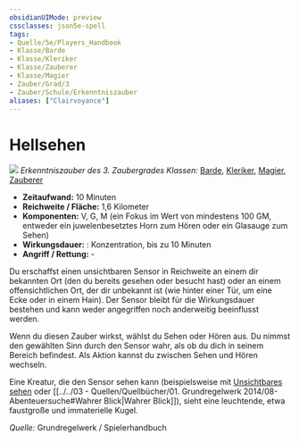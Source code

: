 ```yaml
---
obsidianUIMode: preview
cssclasses: json5e-spell
tags:
- Quelle/5e/Players_Handbook
- Klasse/Barde
- Klasse/Kleriker
- Klasse/Zauberer
- Klasse/Magier
- Zauber/Grad/3
- Zauber/Schule/Erkenntniszauber
aliases: ["Clairvoyance"]
---
```

# Hellsehen
![](../../../99%20-%20Setup/Files/Bildersammlung/Symbolik/Erkenntniszauber.webp#token)
*Erkenntniszauber des 3. Zaubergrades*
*Klassen:* [Barde](05%20-%20Wikipedia/Charakteroptionen/02.%20Klassen/Barde.md), [Kleriker](../Charakteroptionen/Klassen/Kleriker.md), [Magier](../Charakteroptionen/Klassen/Magier.md), [Zauberer](../Charakteroptionen/Klassen/Zauberer.md)

- **Zeitaufwand:** 10 Minuten
- **Reichweite / Fläche:** 1,6 Kilometer
- **Komponenten:** V, G, M (ein Fokus im Wert von mindestens 100 GM, entweder ein juwelenbesetztes Horn zum Hören oder ein Glasauge zum Sehen)
- **Wirkungsdauer:** : Konzentration, bis zu 10 Minuten
- **Angriff / Rettung:** -

Du erschaffst einen unsichtbaren Sensor in Reichweite an einem dir bekannten Ort (den du bereits gesehen oder besucht hast) oder an einem offensichtlichen Ort, der dir unbekannt ist (wie hinter einer Tür, um eine Ecke oder in einem Hain). Der Sensor bleibt für die Wirkungsdauer bestehen und kann weder angegriffen noch anderweitig beeinflusst werden.

Wenn du diesen Zauber wirkst, wählst du Sehen oder Hören aus. Du nimmst den gewählten Sinn durch den Sensor wahr, als ob du dich in seinem Bereich befindest. Als Aktion kannst du zwischen Sehen und Hören wechseln.

Eine Kreatur, die den Sensor sehen kann (beispielsweise mit [Unsichtbares sehen](Unsichtbares-sehen.md) oder [[../../03 - Quellen/Quellbücher/01. Grundregelwerk 2014/08-Abenteuersuche#Wahrer Blick|Wahrer Blick]]), sieht eine leuchtende, etwa faustgroße und immaterielle Kugel.

*Quelle:* Grundregelwerk / Spielerhandbuch
